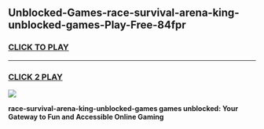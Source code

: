 
## Unblocked-Games-race-survival-arena-king-unblocked-games-Play-Free-84fpr
<h3>
<a href="https://premium76.site?title=race-survival-arena-king-unblocked-games&ref=12A">CLICK TO PLAY</a></h3>
<hr>

<h3>
<a href="https://premium76.site?title=race-survival-arena-king-unblocked-games&ref=12A">CLICK 2 PLAY</a>
  
</h3>

<a href="https://premium76.site?title=race-survival-arena-king-unblocked-games&ref=12A"><img src="https://clearcache.store/games.png"></a>


**race-survival-arena-king-unblocked-games games unblocked: Your Gateway to Fun and Accessible Online Gaming**
